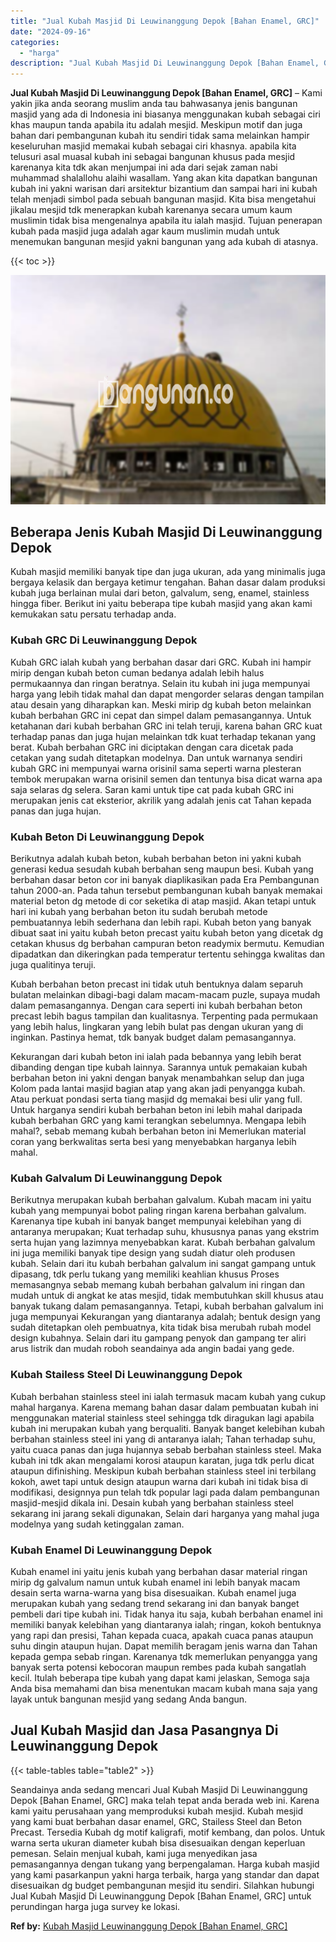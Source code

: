 ```yaml
---
title: "Jual Kubah Masjid Di Leuwinanggung Depok [Bahan Enamel, GRC]"
date: "2024-09-16"
categories: 
  - "harga"
description: "Jual Kubah Masjid Di Leuwinanggung Depok [Bahan Enamel, GRC]. Seandainya anda sedang mencari Jual Kubah Masjid Di Leuwinanggung Depok [Bahan Enamel, GRC] m..."
---
```


**Jual Kubah Masjid Di Leuwinanggung Depok \[Bahan Enamel, GRC\]** – Kami yakin jika anda seorang muslim anda tau bahwasanya jenis bangunan masjid yang ada di Indonesia ini biasanya menggunakan kubah sebagai ciri khas maupun tanda apabila itu adalah mesjid. Meskipun motif dan juga bahan dari pembangunan kubah itu sendiri tidak sama melainkan hampir keseluruhan masjid memakai kubah sebagai ciri khasnya. apabila kita telusuri asal muasal kubah ini sebagai bangunan khusus pada mesjid karenanya kita tdk akan menjumpai ini ada dari sejak zaman nabi muhammad shalallohu alaihi wasallam. Yang akan kita dapatkan bangunan kubah ini yakni warisan dari arsitektur bizantium dan sampai hari ini kubah telah menjadi simbol pada sebuah bangunan masjid. Kita bisa mengetahui jikalau mesjid tdk menerapkan kubah karenanya secara umum kaum muslimin tidak bisa mengenalnya apabila itu ialah masjid. Tujuan penerapan kubah pada masjid juga adalah agar kaum muslimin mudah untuk menemukan bangunan mesjid yakni bangunan yang ada kubah di atasnya.

{{< toc >}}

![Jual Kubah Masjid Di Leuwinanggung Depok [Bahan Enamel, GRC]](/images/jual-kubah-masjid-39.png)

## Beberapa Jenis Kubah Masjid Di Leuwinanggung Depok

Kubah masjid memiliki banyak tipe dan juga ukuran, ada yang minimalis juga bergaya kelasik dan bergaya ketimur tengahan. Bahan dasar dalam produksi kubah juga berlainan mulai dari beton, galvalum, seng, enamel, stainless hingga fiber. Berikut ini yaitu beberapa tipe kubah masjid yang akan kami kemukakan satu persatu terhadap anda.

### Kubah GRC Di Leuwinanggung Depok

Kubah GRC ialah kubah yang berbahan dasar dari GRC. Kubah ini hampir mirip dengan kubah beton cuman bedanya adalah lebih halus permukaannya dan ringan beratnya. Selain itu kubah ini juga mempunyai harga yang lebih tidak mahal dan dapat mengorder selaras dengan tampilan atau desain yang diharapkan kan. Meski mirip dg kubah beton melainkan kubah berbahan GRC ini cepat dan simpel dalam pemasangannya. Untuk ketahanan dari kubah berbahan GRC ini telah teruji, karena bahan GRC kuat terhadap panas dan juga hujan melainkan tdk kuat terhadap tekanan yang berat. Kubah berbahan GRC ini diciptakan dengan cara dicetak pada cetakan yang sudah ditetapkan modelnya. Dan untuk warnanya sendiri kubah GRC ini mempunyai warna orisinil sama seperti warna plesteran tembok merupakan warna orisinil semen dan tentunya bisa dicat warna apa saja selaras dg selera. Saran kami untuk tipe cat pada kubah GRC ini merupakan jenis cat eksterior, akrilik yang adalah jenis cat Tahan kepada panas dan juga hujan.

### Kubah Beton Di Leuwinanggung Depok

Berikutnya adalah kubah beton, kubah berbahan beton ini yakni kubah generasi kedua sesudah kubah berbahan seng maupun besi. Kubah yang berbahan dasar beton cor ini banyak diaplikasikan pada Era Pembangunan tahun 2000-an. Pada tahun tersebut pembangunan kubah banyak memakai material beton dg metode di cor seketika di atap masjid. Akan tetapi untuk hari ini kubah yang berbahan beton itu sudah berubah metode pembuatannya lebih sederhana dan lebih rapi. Kubah beton yang banyak dibuat saat ini yaitu kubah beton precast yaitu kubah beton yang dicetak dg cetakan khusus dg berbahan campuran beton readymix bermutu. Kemudian dipadatkan dan dikeringkan pada temperatur tertentu sehingga kwalitas dan juga qualitinya teruji.

Kubah berbahan beton precast ini tidak utuh bentuknya dalam separuh bulatan melainkan dibagi-bagi dalam macam-macam puzle, supaya mudah dalam pemasangannya. Dengan cara seperti ini kubah berbahan beton precast lebih bagus tampilan dan kualitasnya. Terpenting pada permukaan yang lebih halus, lingkaran yang lebih bulat pas dengan ukuran yang di inginkan. Pastinya hemat, tdk banyak budget dalam pemasangannya.

Kekurangan dari kubah beton ini ialah pada bebannya yang lebih berat dibanding dengan tipe kubah lainnya. Sarannya untuk pemakaian kubah berbahan beton ini yakni dengan banyak menambahkan selup dan juga Kolom pada lantai masjid bagian atap yang akan jadi penyangga kubah. Atau perkuat pondasi serta tiang masjid dg memakai besi ulir yang full. Untuk harganya sendiri kubah berbahan beton ini lebih mahal daripada kubah berbahan GRC yang kami terangkan sebelumnya. Mengapa lebih mahal?, sebab memang kubah berbahan beton ini Memerlukan material coran yang berkwalitas serta besi yang menyebabkan harganya lebih mahal.

### Kubah Galvalum Di Leuwinanggung Depok

Berikutnya merupakan kubah berbahan galvalum. Kubah macam ini yaitu kubah yang mempunyai bobot paling ringan karena berbahan galvalum. Karenanya tipe kubah ini banyak banget mempunyai kelebihan yang di antaranya merupakan; Kuat terhadap suhu, khususnya panas yang ekstrim serta hujan yang lazimnya menyebabkan karat. Kubah berbahan galvalum ini juga memiliki banyak tipe design yang sudah diatur oleh produsen kubah. Selain dari itu kubah berbahan galvalum ini sangat gampang untuk dipasang, tdk perlu tukang yang memiliki keahlian khusus Proses memasangnya sebab memang kubah berbahan galvalum ini ringan dan mudah untuk di angkat ke atas mesjid, tidak membutuhkan skill khusus atau banyak tukang dalam pemasangannya. Tetapi, kubah berbahan galvalum ini juga mempunyai Kekurangan yang diantaranya adalah; bentuk design yang sudah ditetapkan oleh pembuatnya, kita tidak bisa merubah rubah model design kubahnya. Selain dari itu gampang penyok dan gampang ter aliri arus listrik dan mudah roboh seandainya ada angin badai yang gede.

### Kubah Stailess Steel Di Leuwinanggung Depok

Kubah berbahan stainless steel ini ialah termasuk macam kubah yang cukup mahal harganya. Karena memang bahan dasar dalam pembuatan kubah ini menggunakan material stainless steel sehingga tdk diragukan lagi apabila kubah ini merupakan kubah yang berqualiti. Banyak banget kelebihan kubah berbahan stainless steel ini yang di antaranya ialah; Tahan terhadap suhu, yaitu cuaca panas dan juga hujannya sebab berbahan stainless steel. Maka kubah ini tdk akan mengalami korosi ataupun karatan, juga tdk perlu dicat ataupun difinishing. Meskipun kubah berbahan stainless steel ini terbilang kokoh, awet tapi untuk design ataupun warna dari kubah ini tidak bisa di modifikasi, designnya pun telah tdk popular lagi pada dalam pembangunan masjid-mesjid dikala ini. Desain kubah yang berbahan stainless steel sekarang ini jarang sekali digunakan, Selain dari harganya yang mahal juga modelnya yang sudah ketinggalan zaman.

### Kubah Enamel Di Leuwinanggung Depok

Kubah enamel ini yaitu jenis kubah yang berbahan dasar material ringan mirip dg galvalum namun untuk kubah enamel ini lebih banyak macam desain serta warna-warna yang bisa disesuaikan. Kubah enamel juga merupakan kubah yang sedang trend sekarang ini dan banyak banget pembeli dari tipe kubah ini. Tidak hanya itu saja, kubah berbahan enamel ini memiliki banyak kelebihan yang diantaranya ialah; ringan, kokoh bentuknya yang rapi dan presisi, Tahan kepada cuaca, apakah cuaca panas ataupun suhu dingin ataupun hujan. Dapat memilih beragam jenis warna dan Tahan kepada gempa sebab ringan. Karenanya tdk memerlukan penyangga yang banyak serta potensi kebocoran maupun rembes pada kubah sangatlah kecil. Itulah beberapa tipe kubah yang dapat kami jelaskan, Semoga saja Anda bisa memahami dan bisa menentukan macam kubah mana saja yang layak untuk bangunan mesjid yang sedang Anda bangun.

## Jual Kubah Masjid dan Jasa Pasangnya Di Leuwinanggung Depok

{{< table-tables table="table2" >}}

Seandainya anda sedang mencari Jual Kubah Masjid Di Leuwinanggung Depok \[Bahan Enamel, GRC\] maka telah tepat anda berada web ini. Karena kami yaitu perusahaan yang memproduksi kubah mesjid. Kubah mesjid yang kami buat berbahan dasar enamel, GRC, Stailess Steel dan Beton Precast. Tersedia Kubah dg motif kaligrafi, motif kembang, dan polos. Untuk warna serta ukuran diameter kubah bisa disesuaikan dengan keperluan pemesan. Selain menjual kubah, kami juga menyedikan jasa pemasangannya dengan tukang yang berpengalaman. Harga kubah masjid yang kami pasarkanpun yakni harga terbaik, harga yang standar dan dapat disesuaikan dg budget pembangunan mesjid itu sendiri. Silahkan hubungi Jual Kubah Masjid Di Leuwinanggung Depok \[Bahan Enamel, GRC\] untuk perundingan harga juga survey ke lokasi.

**Ref by:** [Kubah Masjid Leuwinanggung Depok [Bahan Enamel, GRC]](https://id.wikipedia.org/wiki/Kubah)
